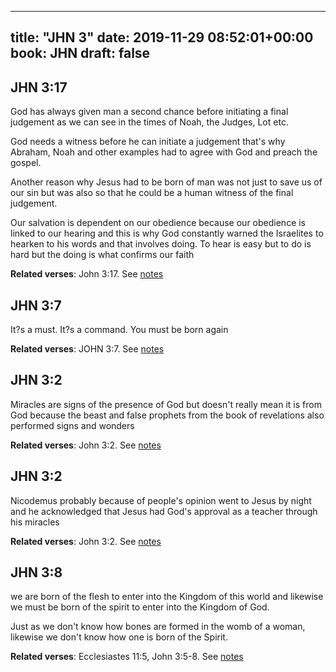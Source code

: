 
---
title: "JHN 3"
date: 2019-11-29 08:52:01+00:00
book: JHN
draft: false
---

## JHN 3:17

God has always given man a second chance before initiating a final judgement as we can see in the times of Noah, the Judges, Lot etc.

God needs a witness before he can initiate a judgement that's why Abraham, Noah and other examples had to agree with God and preach the gospel.

Another reason why Jesus had to be born of man was not just to save us of our sin but was also so that he could be a human witness of the final judgement.

Our salvation is dependent on our obedience because our obedience is linked to our hearing and this is why God constantly warned the Israelites to hearken to his words and that involves doing. To hear is easy but to do is hard but the doing is what confirms our faith

**Related verses**: John 3:17. See [notes](https://my.bible.com/notes/3308144213401264345)


## JHN 3:7

It?s a must. It?s a command. You must be born again

**Related verses**: JOHN 3:7. See [notes](https://my.bible.com/notes/2894317400173044590)


## JHN 3:2

Miracles are signs of the presence of God but doesn't really mean it is from God because the beast and false prophets from the book of revelations also performed signs and wonders

**Related verses**: John 3:2. See [notes](https://my.bible.com/notes/2591317265543324016)


## JHN 3:2

Nicodemus probably because of people's opinion went to Jesus by night and he acknowledged that Jesus had God's approval as a teacher through his miracles

**Related verses**: John 3:2. See [notes](https://my.bible.com/notes/2494918258986836562)


## JHN 3:8

we are born of the flesh to enter into the Kingdom of this world and likewise we must be born of the spirit to enter into the Kingdom of God.

Just as we don't know how bones are formed in the womb of a woman, likewise we don't know how one is born of the Spirit.

**Related verses**: Ecclesiastes 11:5, John 3:5-8. See [notes](https://my.bible.com/notes/3537711762969977115)


